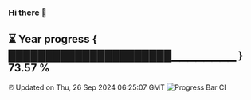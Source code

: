 ### Hi there 👋
⏳ Year progress { ██████████████████████▁▁▁▁▁▁▁▁ } 73.57 %
---
⏰ Updated on Thu, 26 Sep 2024 06:25:07 GMT
![Progress Bar CI](https://github.com/liununu/liununu/workflows/Progress%20Bar%20CI/badge.svg)
